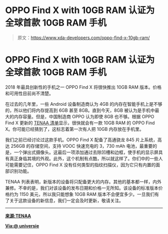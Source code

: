 # OPPO Find X with 10GB RAM 认证为全球首款 10GB RAM 手机

> 原文：<https://www.xda-developers.com/oppo-find-x-10gb-ram/>

# OPPO Find X with 10GB RAM 认证为全球首款 10GB RAM 手机

2018 年最具创新性的手机之一 OPPO Find X 将很快推出 10GB RAM 版本。价格和可用性目前尚不清楚。

在过去的几年里，一些 Android 设备制造商认为 4GB 的内存在智能手机上是不够的，所以他们将内存提高到 6GB 甚至 8GB。直到今天，8GB 被认为是手机中最大的内存容量。但是，中国制造商 OPPO 认为即使 8GB 也不够。根据 OPPO Find X 更新的 [TENAA 清单](http://shouji.tenaa.com.cn/Mobile/MobileDetail.aspx?code=UondHOG6P1zy%2f0gSDnIo42UcQy900Fj8UlpD4i9gjMct3uBkEbDq3w%3d%3d)显示，很快就会有一款 10GB RAM 的 OPPO Find X。你可能已经猜到了，这标志着第一次有人把 10GB 内存放在手机里。

我们之前已经讨论过这款手机。OPPO Find X 配备了高通骁龙 845 片上系统，高达 256GB 的存储空间，支持 VOOC 快速充电的 3，730 mAh 电池，最重要的是，一个弹出式摄像头。这最后一项添加通过去除凹槽和边框，使手机的显示屏具有真正身临其境的外观。此外，这个机制有点酷，所以就这样了。你们中的一些人可能需要记住，OPPO Find X 没有任何类型的指纹扫描仪，因为它只有内置的面部识别功能。

TENAA 列表表明，新版本的设备将只配备更大的内存。其他的基本都一样，内外兼修。不幸的是，我们对该设备的发布日期和价格一无所知。该设备的标准版本价格约为 1150 美元，所以我只能想象 10GB RAM 版本不会便宜多少。一旦我们有了关于这款设备的新信息，我们一定会及时更新，敬请关注。

* * *

[**来源:TENAA**](http://shouji.tenaa.com.cn/Mobile/MobileDetail.aspx?code=UondHOG6P1zy%2f0gSDnIo42UcQy900Fj8UlpD4i9gjMct3uBkEbDq3w%3d%3d)

[**Via:@ universie**](https://twitter.com/UniverseIce/status/1045183579397865472)